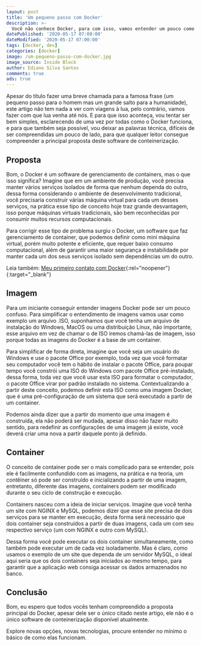 ```yaml
---
layout: post
title: 'Um pequeno passo com Docker'
description: >-
  Você não conhece Docker, para com isso, vamos entender um pouco como ele funciona.
datePublished: '2020-05-17 07:00:00'
dateModified: '2020-05-17 07:00:00'
tags: [docker, dev]
categories: [docker]
image: /um-pequeno-passo-com-docker.jpg
image_source: Inside Block
author: Ediano Silva Santos
comments: true
ads: true
---
```


Apesar do título fazer uma breve chamada para a famosa frase (um pequeno passo para o homem mas um grande salto para a humanidade), este artigo não tem nada a ver com viagens à lua, pelo contrário, vamos fazer com que lua venha até nós. E para que isso aconteça, vou tentar ser bem simples, esclarecendo de uma vez por todas como o Docker funciona, e para que também seja possível, vou deixar as palavras técnica, difíceis de ser compreendidas um pouco de lado, para que qualquer leitor consegue compreender a principal proposta deste software de conteinerização.

## Proposta
Bom, o Docker é um software de gerenciamento de containers, mas o que isso significa? Imagine que em um ambiente de produção, você precisa manter vários serviços isolados de forma que nenhum dependa do outro, dessa forma considerando o ambiente de desenvolvimento tradicional, você precisaria construir várias máquina virtual para cada um desses serviços, na prática esse tipo de conceito hoje traz grande desvantagem, isso porque máquinas virtuais tradicionais, são bem reconhecidas por consumir muitos recursos computacionais.

Para corrigir esse tipo de problema surgiu o Docker, um software que faz gerenciamento de container, que podemos definir como mini máquina virtual, porém muito potente e eficiente, que requer baixo consumo computacional, além de garantir uma maior segurança e instabilidade por manter cada um dos seus serviços isolado sem dependências um do outro.

Leia também: [Meu primeiro contato com Docker](https://insideblock.com/blog/meu-primeiro-contato-com-docker/){:rel="noopener"}{:target="_blank"}

## Imagem
Para um iniciante conseguir entender imagens Docker pode ser um pouco confuso. Para simplificar o entendimento de imagens vamos usar como exemplo um arquivo .ISO, suponhamos que você tenha um arquivo de instalação do Windows, MacOS ou uma distribuição Linux, não importante, esse arquivo em vez de chamar o de ISO iremos chamá-las de imagem, isso porque todas as imagens do Docker é a base de um container.

Para simplificar de forma direta, imagine que você seja um usuário do Windows e use o pacote Office por exemplo, toda vez que você formatar seu computador você tem o hábito de instalar o pacote Office, para poupar tempo você constrói uma ISO do Windows com pacote Office pré-instalado, dessa forma, toda vez que você usar esta ISO para formatar o computador, o pacote Office virar por padrão instalado no sistema. Contextualizando a partir deste conceito, podemos definir esta ISO como uma imagem Docker, que é uma pré-configuração de um sistema que será executado a partir de um container.

Podemos ainda dizer que a partir do momento que uma imagem é construída, ela não poderá ser mudada, apesar disso não fazer muito sentido, para redefinir as configurações de uma imagem já existe, você deverá criar uma nova a partir daquele ponto já definido.

## Container
O conceito de container pode ser o mais complicado para se entender, pois ele é facilmente confundido com as imagens, na prática e na teoria, um contêiner só pode ser construído e inicializando a partir de uma imagem, entretanto, diferente das imagens, containers podem ser modificado durante o seu ciclo de construção e execução.

Containers nasceu com a ideia de iniciar serviços. Imagine que você tenha um site com NGINX e MySQL, podemos dizer que esse site precisa de dois serviços para se manter em execução, desta forma será necessário que dois container seja construídos a partir de duas imagens, cada um com seu respectivo serviço (um com NGINX e outro com MySQL).

Dessa forma você pode executar os dois container simultaneamente, como também pode executar um de cada vez isoladamente. Mas é claro, como usamos o exemplo de um site que dependa de um servidor MySQL, o ideal aqui seria que os dois containers seja iniciados ao mesmo tempo, para garantir que a aplicação web consiga acessar os dados armazenados no banco.

## Conclusão
Bom, eu espero que todos vocês tenham compreendido a proposta principal do Docker, apesar dele ser o único citado neste artigo, ele não é o único software de conteinerização disponível atualmente.

Explore novas opções, novas tecnologias, procure entender no mínimo o básico de como elas funcionam.
